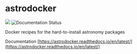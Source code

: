# astrodocker

![](https://github.com/astrophpeter/astrodocker/actions/workflows/build_docker_images.yml/badge.svg)
![Documentation Status](https://readthedocs.org/projects/astrodocker/badge/?version=latest)

Docker recipes for the hard-to-install astronomy packages

Documentation [https://astrodocker.readthedocs.io/en/latest/](https://astrodocker.readthedocs.io/en/latest/)
